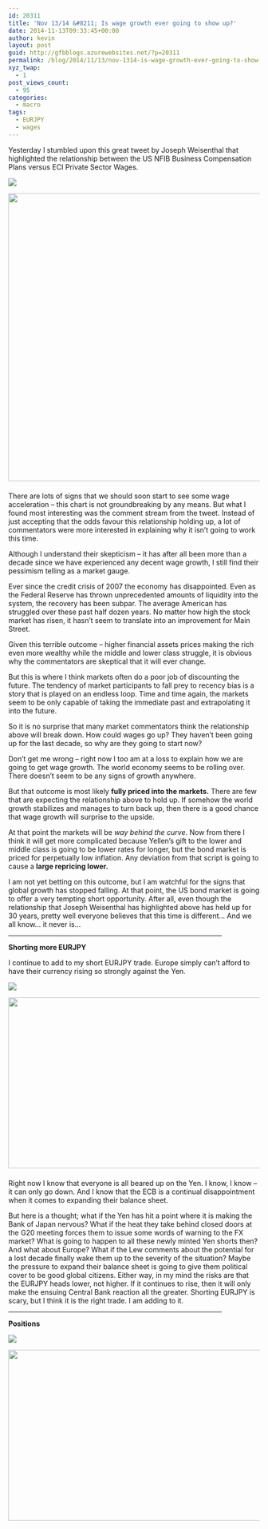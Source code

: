 ```yaml
---
id: 20311
title: 'Nov 13/14 &#8211; Is wage growth ever going to show up?'
date: 2014-11-13T09:33:45+00:00
author: kevin
layout: post
guid: http://gfbblogs.azurewebsites.net/?p=20311
permalink: /blog/2014/11/13/nov-1314-is-wage-growth-ever-going-to-show-up/
xyz_twap:
  - 1
post_views_count:
  - 95
categories:
  - macro
tags:
  - EURJPY
  - wages
---
```

Yesterday I stumbled upon this great tweet by Joseph Weisenthal that highlighted the relationship between the US NFIB Business Compensation Plans versus ECI Private Sector Wages.


  <img src="http://themacrotourist.com/images/Azure/wagesNov1314.png"><img class="size-full wp-image-14271" style="padding-top: 1.0em;padding-bottom: 0.5em;" src="http://themacrotourist.com/images/Azure/wagesNov1314.png" style="margin:30px auto;display:block;" width="600" height="576">

There are lots of signs that we should soon start to see some wage acceleration &#8211; this chart is not groundbreaking by any means. But what I found most interesting was the comment stream from the tweet. Instead of just accepting that the odds favour this relationship holding up, a lot of commentators were more interested in explaining why it isn’t going to work this time.

Although I understand their skepticism &#8211; it has after all been more than a decade since we have experienced any decent wage growth, I still find their pessimism telling as a market gauge.

Ever since the credit crisis of 2007 the economy has disappointed. Even as the Federal Reserve has thrown unprecedented amounts of liquidity into the system, the recovery has been subpar. The average American has struggled over these past half dozen years. No matter how high the stock market has risen, it hasn’t seem to translate into an improvement for Main Street.

Given this terrible outcome &#8211; higher financial assets prices making the rich even more wealthy while the middle and lower class struggle, it is obvious why the commentators are skeptical that it will ever change.

But this is where I think markets often do a poor job of discounting the future. The tendency of market participants to fall prey to recency bias is a story that is played on an endless loop. Time and time again, the markets seem to be only capable of taking the immediate past and extrapolating it into the future.

So it is no surprise that many market commentators think the relationship above will break down. How could wages go up? They haven’t been going up for the last decade, so why are they going to start now?

Don’t get me wrong &#8211; right now I too am at a loss to explain how we are going to get wage growth. The world economy seems to be rolling over. There doesn’t seem to be any signs of growth anywhere.

But that outcome is most likely **fully priced into the markets.** There are few that are expecting the relationship above to hold up. If somehow the world growth stabilizes and manages to turn back up, then there is a good chance that wage growth will surprise to the upside.

At that point the markets will be _way behind the curve_. Now from there I think it will get more complicated because Yellen’s gift to the lower and middle class is going to be lower rates for longer, but the bond market is priced for perpetually low inflation. Any deviation from that script is going to cause a **large repricing lower.**

I am not yet betting on this outcome, but I am watchful for the signs that global growth has stopped falling. At that point, the US bond market is going to offer a very tempting short opportunity. After all, even though the relationship that Joseph Weisenthal has highlighted above has held up for 30 years, pretty well everyone believes that this time is different… And we all know… it never is…

<hr size="3" width="85%" />

**Shorting more EURJPY**

I continue to add to my short EURJPY trade. Europe simply can’t afford to have their currency rising so strongly against the Yen.


  <img src="http://themacrotourist.com/images/Azure/EURJPYNov1314.png"><img class="size-full wp-image-14271" style="padding-top: 1.0em;padding-bottom: 0.5em;" src="http://themacrotourist.com/images/Azure/EURJPYNov1314.png" style="margin:30px auto;display:block;" width="600" height="342">

Right now I know that everyone is all beared up on the Yen. I know, I know &#8211; it can only go down. And I know that the ECB is a continual disappointment when it comes to expanding their balance sheet.

But here is a thought; what if the Yen has hit a point where it is making the Bank of Japan nervous? What if the heat they take behind closed doors at the G20 meeting forces them to issue some words of warning to the FX market? What is going to happen to all these newly minted Yen shorts then? And what about Europe? What if the Lew comments about the potential for a lost decade finally wake them up to the severity of the situation? Maybe the pressure to expand their balance sheet is going to give them political cover to be good global citizens. Either way, in my mind the risks are that the EURJPY heads lower, not higher. If it continues to rise, then it will only make the ensuing Central Bank reaction all the greater. Shorting EURJPY is scary, but I think it is the right trade. I am adding to it.

<hr size="3" width="85%" />

**Positions**


  <img src="http://themacrotourist.com/images/Azure/PositionsNov1314.png"><img class="size-full wp-image-14271" style="padding-top: 1.0em;padding-bottom: 0.5em;" src="http://themacrotourist.com/images/Azure/PositionsNov1314.png" style="margin:30px auto;display:block;" width="600" height="342">